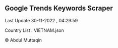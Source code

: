 

## Google Trends Keywords Scraper 
 
Last Update 30-11-2022 , 04:29:59

Country List :
VIETNAM.json



© Abdul Muttaqin 
